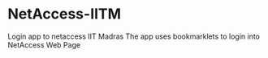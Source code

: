 # NetAccess-IITM
Login app to netaccess IIT Madras
The app uses bookmarklets to login into NetAccess Web Page
